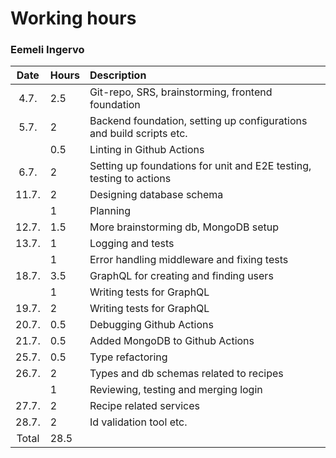 # Working hours
### Eemeli Ingervo

| Date | Hours | Description |
| :----: | :----- | :----- |
| 4.7. | 2.5 | Git-repo, SRS, brainstorming, frontend foundation |
| 5.7. | 2 | Backend foundation, setting up configurations and build scripts etc. |
| | 0.5| Linting in Github Actions |
| 6.7. | 2 | Setting up foundations for unit and E2E testing, testing to actions |
| 11.7. | 2 | Designing database schema |
| | 1 | Planning |
| 12.7. | 1.5 | More brainstorming db, MongoDB setup |
| 13.7. | 1 | Logging and tests |
| | 1 | Error handling middleware and fixing tests |
| 18.7. | 3.5 | GraphQL for creating and finding users |
| | 1 | Writing tests for GraphQL |
| 19.7. | 2 | Writing tests for GraphQL |
| 20.7. | 0.5 | Debugging Github Actions |
| 21.7. | 0.5 | Added MongoDB to Github Actions |
| 25.7. | 0.5 | Type refactoring |
| 26.7. | 2 | Types and db schemas related to recipes |
| | 1 | Reviewing, testing and merging login |
| 27.7. | 2 | Recipe related services |
| 28.7. | 2 | Id validation tool etc. |
| Total | 28.5 | |
